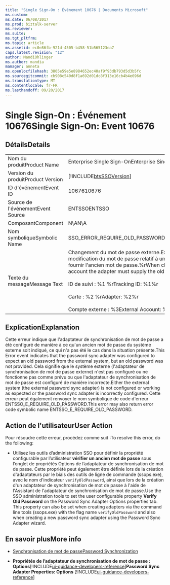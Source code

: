 ```yaml
---
title: "Single Sign-On : Événement 10676 | Documents Microsoft"
ms.custom: 
ms.date: 06/08/2017
ms.prod: biztalk-server
ms.reviewer: 
ms.suite: 
ms.tgt_pltfrm: 
ms.topic: article
ms.assetid: ec0e86fb-921d-4505-b458-51b565123ea7
caps.latest.revision: "12"
author: MandiOhlinger
ms.author: mandia
manager: anneta
ms.openlocfilehash: 3805e59e5e8984652ec40af9f93db793d5d3b5fc
ms.sourcegitcommit: cb908c540d8f1a692d01dc8f313e16cb4b4e696d
ms.translationtype: MT
ms.contentlocale: fr-FR
ms.lasthandoff: 09/20/2017
---
```

# <a name="single-sign-on-event-10676"></a><span data-ttu-id="f7bf6-102">Single Sign-On : Événement 10676</span><span class="sxs-lookup"><span data-stu-id="f7bf6-102">Single Sign-On: Event 10676</span></span>
## <a name="details"></a><span data-ttu-id="f7bf6-103">Détails</span><span class="sxs-lookup"><span data-stu-id="f7bf6-103">Details</span></span>  
  
|||  
|-|-|  
|<span data-ttu-id="f7bf6-104">Nom du produit</span><span class="sxs-lookup"><span data-stu-id="f7bf6-104">Product Name</span></span>|<span data-ttu-id="f7bf6-105">Enterprise Single Sign-On</span><span class="sxs-lookup"><span data-stu-id="f7bf6-105">Enterprise Single Sign-On</span></span>|  
|<span data-ttu-id="f7bf6-106">Version du produit</span><span class="sxs-lookup"><span data-stu-id="f7bf6-106">Product Version</span></span>|[!INCLUDE[btsSSOVersion](../includes/btsssoversion-md.md)]|  
|<span data-ttu-id="f7bf6-107">ID d'événement</span><span class="sxs-lookup"><span data-stu-id="f7bf6-107">Event ID</span></span>|<span data-ttu-id="f7bf6-108">10676</span><span class="sxs-lookup"><span data-stu-id="f7bf6-108">10676</span></span>|  
|<span data-ttu-id="f7bf6-109">Source de l'événement</span><span class="sxs-lookup"><span data-stu-id="f7bf6-109">Event Source</span></span>|<span data-ttu-id="f7bf6-110">ENTSSO</span><span class="sxs-lookup"><span data-stu-id="f7bf6-110">ENTSSO</span></span>|  
|<span data-ttu-id="f7bf6-111">Composant</span><span class="sxs-lookup"><span data-stu-id="f7bf6-111">Component</span></span>|<span data-ttu-id="f7bf6-112">N\A</span><span class="sxs-lookup"><span data-stu-id="f7bf6-112">N\A</span></span>|  
|<span data-ttu-id="f7bf6-113">Nom symbolique</span><span class="sxs-lookup"><span data-stu-id="f7bf6-113">Symbolic Name</span></span>|<span data-ttu-id="f7bf6-114">SSO_ERROR_REQUIRE_OLD_PASSWORD</span><span class="sxs-lookup"><span data-stu-id="f7bf6-114">SSO_ERROR_REQUIRE_OLD_PASSWORD</span></span>|  
|<span data-ttu-id="f7bf6-115">Texte du message</span><span class="sxs-lookup"><span data-stu-id="f7bf6-115">Message Text</span></span>|<span data-ttu-id="f7bf6-116">Changement du mot de passe externe.</span><span class="sxs-lookup"><span data-stu-id="f7bf6-116">External password change.</span></span> <span data-ttu-id="f7bf6-117">Lors de la modification du mot de passe relatif à un compte externe, l'adaptateur doit fournir l'ancien mot de passe.%r</span><span class="sxs-lookup"><span data-stu-id="f7bf6-117">When changing the password for an external account the adapter must supply the old password.%r</span></span><br /><br /> <span data-ttu-id="f7bf6-118">ID de suivi : %1 %r</span><span class="sxs-lookup"><span data-stu-id="f7bf6-118">Tracking ID: %1%r</span></span><br /><br /> <span data-ttu-id="f7bf6-119">Carte : %2 %r</span><span class="sxs-lookup"><span data-stu-id="f7bf6-119">Adapter: %2%r</span></span><br /><br /> <span data-ttu-id="f7bf6-120">Compte externe : %3</span><span class="sxs-lookup"><span data-stu-id="f7bf6-120">External Account: %3</span></span>|  
  
## <a name="explanation"></a><span data-ttu-id="f7bf6-121">Explication</span><span class="sxs-lookup"><span data-stu-id="f7bf6-121">Explanation</span></span>  
 <span data-ttu-id="f7bf6-122">Cette erreur indique que l'adaptateur de synchronisation de mot de passe a été configuré de manière à ce qu'un ancien mot de passe du système externe soit indiqué, ce qui n'a pas été le cas dans la situation présente.</span><span class="sxs-lookup"><span data-stu-id="f7bf6-122">This Error event indicates that the password sync adapter was configured to expect an old password from the external system, but an old password was not provided.</span></span> <span data-ttu-id="f7bf6-123">Cela signifie que le système externe (l'adaptateur de synchronisation de mot de passe externe) n'est pas configuré ou ne fonctionne pas comme prévu ou que l'adaptateur de synchronisation de mot de passe est configuré de manière incorrecte.</span><span class="sxs-lookup"><span data-stu-id="f7bf6-123">Either the external system (the external password sync adapter) is not configured or working as expected or the password sync adapter is incorrectly configured.</span></span> <span data-ttu-id="f7bf6-124">Cette erreur peut également renvoyer le nom symbolique de code d'erreur ENTSSO_E_REQUIRE_OLD_PASSWORD.</span><span class="sxs-lookup"><span data-stu-id="f7bf6-124">This error may also return error code symbolic name ENTSSO_E_REQUIRE_OLD_PASSWORD.</span></span>  
  
## <a name="user-action"></a><span data-ttu-id="f7bf6-125">Action de l'utilisateur</span><span class="sxs-lookup"><span data-stu-id="f7bf6-125">User Action</span></span>  
 <span data-ttu-id="f7bf6-126">Pour résoudre cette erreur, procédez comme suit :</span><span class="sxs-lookup"><span data-stu-id="f7bf6-126">To resolve this error, do the following:</span></span>  
  
-   <span data-ttu-id="f7bf6-127">Utilisez les outils d’administration SSO pour définir la propriété configurable par l’utilisateur **vérifier un ancien mot de passe** sous l’onglet de propriétés Options de l’adaptateur de synchronisation de mot de passe. Cette propriété peut également être définie lors de la création d'adaptateurs par le biais des outils de ligne de commande (ssops.exe), avec le nom d'indicateur `verifyOldPassword`, ainsi que lors de la création d'un adaptateur de synchronisation de mot de passe à l'aide de l'Assistant de l'adaptateur de synchronisation de mot de passe.</span><span class="sxs-lookup"><span data-stu-id="f7bf6-127">Use the SSO administration tools to set the user configurable property **Verify Old Password** on the Password Sync Adapter Options properties tab. This property can also be set when creating adapters via the command line tools (ssops.exe) with the flag name `verifyOldPassword` and also when creating a new password sync adapter using the Password Sync Adapter wizard.</span></span>  
  
## <a name="more-info"></a><span data-ttu-id="f7bf6-128">En savoir plus</span><span class="sxs-lookup"><span data-stu-id="f7bf6-128">More info</span></span>
  
-   [<span data-ttu-id="f7bf6-129">Synchronisation de mot de passe</span><span class="sxs-lookup"><span data-stu-id="f7bf6-129">Password Synchronization</span></span>](../core/password-synchronization2.md)  
  
-   <span data-ttu-id="f7bf6-130">**Propriétés de l’adaptateur de synchronisation de mot de passe : Options**[!INCLUDE[ui-guidance-developers-reference](../includes/ui-guidance-developers-reference.md)]</span><span class="sxs-lookup"><span data-stu-id="f7bf6-130">**Password Sync Adapter Properties: Options** [!INCLUDE[ui-guidance-developers-reference](../includes/ui-guidance-developers-reference.md)]</span></span>